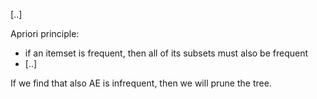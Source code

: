 [..]

Apriori principle: 
- if an itemset is frequent, then all of its subsets must also be frequent
-  [..]

If we find that also AE is infrequent, then we will prune the tree. 